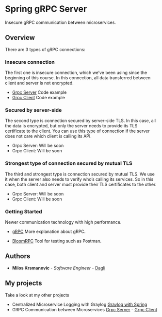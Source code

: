 # Spring gRPC Server
Insecure gRPC communication between microservices.

## Overview
There are 3 types of gRPC connections:

### Insecure connection
The first one is insecure connection, which we’ve been using since the beginning of this course. In this connection, all data transferred between client and server is not encrypted.
- [Grpc Server](https://github.com/daglii/spring-grpc-server) Code example
- [Grpc Client](https://github.com/daglii/spring-grpc-client) Code example

### Secured by server-side
The second type is connection secured by server-side TLS. In this case, all the data is encrypted, but only the server needs to provide its TLS certificate to the client. You can use this type of connection if the server does not care which client is calling its API.
- Grpc Server: Will be soon
- Grpc Client: Will be soon

### Strongest type of connection secured by mutual TLS
The third and strongest type is connection secured by mutual TLS. We use it when the server also needs to verify who’s calling its services. So in this case, both client and server must provide their TLS certificates to the other.
- Grpc Server: Will be soon
- Grpc Client: Will be soon

### Getting Started
Newer communication technology with high performance.
* [gRPC](https://docs.microsoft.com/en-us/dotnet/architecture/cloud-native/grpc) More explanation about gRPC.

* [BloomRPC](https://appimage.github.io/BloomRPC/)  Tool for testing such as Postman.
## Authors

* **Milos Krsmanovic** - *Software Engineer* - [Dagli](https://github.com/daglii)

## My projects
Take a look at my other projects

- Centralized Microservice Logging with Graylog [Graylog with Spring](https://github.com/daglii/graylog-spring)
- GRPC Communication between Microservices [Grpc Server](https://github.com/daglii/spring-grpc-server) - [Grpc Client](https://github.com/daglii/spring-grpc-client)



